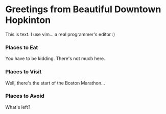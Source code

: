 # Greetings from Beautiful Downtown Hopkinton

This is text. I use vim... a real programmer's editor :)

### Places to Eat

You have to be kidding. There's not much here.

### Places to Visit

Well, there's the start of the Boston Marathon...

### Places to Avoid

What's left?

